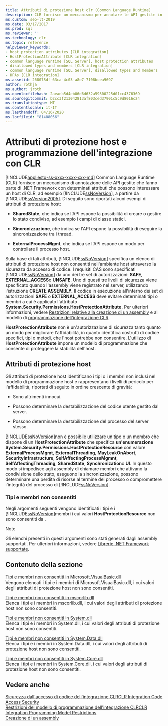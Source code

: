 ```yaml
---
title: Attributi di protezione host clr (Common Language Runtime)
description: CLR fornisce un meccanismo per annotare le API gestite in .NET Framework con attributi quali SharedState, Synchronization e ExternalProcessMgmt.
ms.custom: seo-lt-2019
ms.date: 03/17/2017
ms.prod: sql
ms.reviewer: ''
ms.technology: clr
ms.topic: reference
helpviewer_keywords:
- host protection attributes [CLR integration]
- HostProtectionAttribute [CLR integration]
- common language runtime [SQL Server], host protection attributes
- disallowed types and members [CLR integration]
- common language runtime [SQL Server], disallowed types and members
- HPAs [CLR integration]
ms.assetid: 268078df-63ca-4c03-a8e7-7108bcea9697
author: rothja
ms.author: jroth
ms.openlocfilehash: 2aeaeb5d4eb06d6d632a59300225d01cc4376369
ms.sourcegitcommit: b2cc3f213042813af803ced37901c5c9d8016c24
ms.translationtype: MT
ms.contentlocale: it-IT
ms.lasthandoff: 04/16/2020
ms.locfileid: "81488056"
---
```

# <a name="host-protection-attributes-and-clr-integration-programming"></a>Attributi di protezione host e programmazione dell'integrazione con CLR
[!INCLUDE[appliesto-ss-xxxx-xxxx-xxx-md](../../includes/appliesto-ss-xxxx-xxxx-xxx-md.md)]
  Common Language Runtime (CLR) fornisce un meccanismo di annotazione delle API gestite che fanno parte di .NET Framework con determinati attributi che possono interessare un host di CLR, ad esempio [!INCLUDE[ssNoVersion](../../includes/ssnoversion-md.md)], a partire da [!INCLUDE[ssVersion2005](../../includes/ssversion2005-md.md)]. Di seguito sono riportati alcuni esempi di attributi di protezione host:  
  
-   **SharedState**, che indica se l'API espone la possibilità di creare o gestire lo stato condiviso, ad esempio i campi di classe statici.  
  
-   **Sincronizzazione**, che indica se l'API espone la possibilità di eseguire la sincronizzazione tra i thread.  
  
-   **ExternalProcessMgmt**, che indica se l'API espone un modo per controllare il processo host.  
  
 Sulla base di tali attributi, [!INCLUDE[ssNoVersion](../../includes/ssnoversion-md.md)] specifica un elenco di attributi di protezione host non consentiti nell'ambiente host attraverso la sicurezza da accesso di codice. I requisiti CAS sono specificati [!INCLUDE[ssNoVersion](../../includes/ssnoversion-md.md)] da uno dei tre set di autorizzazioni: **SAFE**, **EXTERNAL_ACCESS**o **UNSAFE**. Uno di questi tre livelli di sicurezza viene specificato quando l'assembly viene registrato nel server, utilizzando l'istruzione **CREATE ASSEMBLY.** Il codice in esecuzione all'interno dei set di autorizzazioni **SAFE** o **EXTERNAL_ACCESS** deve evitare determinati tipi o membri a cui è applicato l'attributo **System.Security.Permissions.HostProtectionAttribute.** Per ulteriori informazioni, vedere [Restrizioni relative alla creazione di un assembly](../../relational-databases/clr-integration/assemblies/creating-an-assembly.md) e al modello di [programmazione dell'integrazione CLR](../../relational-databases/clr-integration/database-objects/clr-integration-programming-model-restrictions.md).  
  
 **HostProtectionAttribute** non è un'autorizzazione di sicurezza tanto quanto un modo per migliorare l'affidabilità, in quanto identifica costrutti di codice specifici, tipi o metodi, che l'host potrebbe non consentire. L'utilizzo di **HostProtectionAttribute** impone un modello di programmazione che consente di proteggere la stabilità dell'host.  
  
## <a name="host-protection-attributes"></a>Attributi di protezione host  
 Gli attributi di protezione host identificano i tipi o i membri non inclusi nel modello di programmazione host e rappresentano i livelli di pericolo per l'affidabilità, riportati di seguito in ordine crescente di gravità:  
  
-   Sono altrimenti innocui.  
  
-   Possono determinare la destabilizzazione del codice utente gestito dal server.  
  
-   Possono determinare la destabilizzazione del processo del server stesso.  
  
 [!INCLUDE[ssNoVersion](../../includes/ssnoversion-md.md)]non è possibile utilizzare un tipo o un membro che dispone di un **HostProtectionAttribute** che specifica **un'enumerazione System.Security.Permissions.HostProtectionResource** con valore **ExternalProcessMgmt**, **ExternalThreading**, **MayLeakOnAbort**, **SecurityInfrastructure**, **SelfAffectingProcessMgmnt**, **SelfAffectingThreading**, **SharedState**, **Synchronization**o **UI**. In questo modo si impedisce agli assembly di chiamare membri che attivano la condivisione dello stato, eseguono la sincronizzazione, possono determinare una perdita di risorse al termine del processo o compromettere l'integrità del processo di [!INCLUDE[ssNoVersion](../../includes/ssnoversion-md.md)].  
  
### <a name="disallowed-types-and-members"></a>Tipi e membri non consentiti  
 Negli argomenti seguenti vengono identificati i tipi e i [!INCLUDE[ssNoVersion](../../includes/ssnoversion-md.md)]membri i cui valori **HostProtectionResource** non sono consentiti da .  
  
> [!NOTE]  
>  Gli elenchi presenti in questi argomenti sono stati generati dagli assembly supportati.  Per ulteriori informazioni, vedere [Librerie .NET Framework supportate](../../relational-databases/clr-integration/database-objects/supported-net-framework-libraries.md).  
  
## <a name="in-this-section"></a>Contenuto della sezione  
 [Tipi e membri non consentiti in Microsoft.VisualBasic.dll](../../relational-databases/clr-integration-security-host-protection-attributes/disallowed-types-and-members-in-microsoft-visualbasic-dll.md)  
 Vengono elencati i tipi e i membri di Microsoft.VisualBasic.dll, i cui valori degli attributi di protezione host non sono consentiti.  
  
 [Tipi e membri non consentiti in mscorlib.dll](../../relational-databases/clr-integration-security-host-protection-attributes/disallowed-types-and-members-in-mscorlib-dll.md)  
 Elenca i tipi e i membri in mscorlib.dll, i cui valori degli attributi di protezione host non sono consentiti.  
  
 [Tipi e membri non consentiti in System.dll](../../relational-databases/clr-integration-security-host-protection-attributes/disallowed-types-and-members-in-system-dll.md)  
 Elenca i tipi e i membri in System.dll, i cui valori degli attributi di protezione host non sono consentiti.  
  
 [Tipi e membri non consentiti in System.Data.dll](../../relational-databases/clr-integration-security-host-protection-attributes/disallowed-types-and-members-in-system-data-dll.md)  
 Elenca i tipi e i membri in System.Data.dll, i cui valori degli attributi di protezione host non sono consentiti.  
  
 [Tipi e membri non consentiti in System.Core.dll](../../relational-databases/clr-integration-security-host-protection-attributes/disallowed-types-and-members-in-system-core-dll.md)  
 Elenca i tipi e i membri in System.Core.dll, i cui valori degli attributi di protezione host non sono consentiti.  
  
## <a name="see-also"></a>Vedere anche  
 [Sicurezza dall'accesso di codice dell'integrazione CLRCLR Integration Code Access Security](../../relational-databases/clr-integration/security/clr-integration-code-access-security.md)   
 [Restrizioni del modello di programmazione dell'integrazione CLRCLR Integration Programming Model Restrictions](../../relational-databases/clr-integration/database-objects/clr-integration-programming-model-restrictions.md)   
 [Creazione di un assembly](../../relational-databases/clr-integration/assemblies/creating-an-assembly.md)  
  
  
